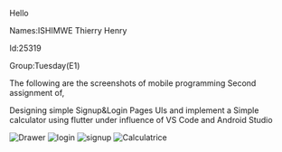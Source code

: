 Hello

Names:ISHIMWE Thierry Henry

Id:25319

Group:Tuesday(E1)

The following are the screenshots of mobile programming Second assignment of,

Designing simple Signup&Login Pages UIs and implement a Simple calculator using flutter under influence of VS Code and Android Studio



![Drawer](https://github.com/ishimwethierryhenry/mob_prog_assign_two/assets/149163309/a6156c08-5873-4da0-88b5-d21d81631935)
![login](https://github.com/ishimwethierryhenry/mob_prog_assign_two/assets/149163309/e6dc8a08-57b1-410d-8c47-ba0319323346)
![signup](https://github.com/ishimwethierryhenry/mob_prog_assign_two/assets/149163309/7d2064d8-61a2-415a-8e3f-f8a100b218b3)
![Calculatrice](https://github.com/ishimwethierryhenry/mob_prog_assign_two/assets/149163309/7822e434-eb3e-4dda-b30d-766ca079a09c)

